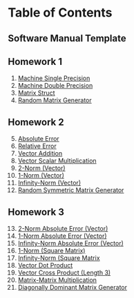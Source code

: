 # Table of Contents

## Software Manual Template

## Homework 1

1. [Machine Single Precision](MachineErrorSinglePrecision.md)
2. [Machine Double Precision](MachineErrorDoublePrecision.md)
3. [Matrix Struct](MatrixStruct.md)
4. [Random Matrix Generator](RandomMatrixGenerator.md)

## Homework 2

5. [Absolute Error](AbsoluteError.md)
6. [Relative Error](RelativeError.md)
7. [Vector Addition](VectorAddition.md)
8. [Vector Scalar Multiplication](VectorScalarMultiplication.md)
9. [2-Norm (Vector)](2-VectorNorm.md)
10. [1-Norm (Vector)](1-VectorNorm.md)
11. [Infinity-Norm (Vector)](Infinity-VectorNorm.md)
12. [Random Symmetric Matrix Generator](RandomSymmetricMatrix.md)

## Homework 3

13. [2-Norm Absolute Error (Vector)]()
14. [1-Norm Absolute Error (Vector)]()
15. [Infinity-Norm Absolute Error (Vector)]()
16. [1-Norm (Square Matrix)]()
17. [Infinity-Norm (Square Matrix]()
18. [Vector Dot Product]()
19. [Vector Cross Product (Length 3)]()
20. [Matrix-Matrix Multiplication]()
21. [Diagonally Dominant Matrix Generator]()

